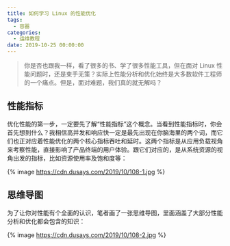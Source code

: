 ```yaml
---
title: 如何学习 Linux 的性能优化
tags:
  - 容器
categories:
  - 运维教程
date: 2019-10-25 00:00:00
---
```


> 你是否也跟我一样，看了很多的书、学了很多性能工具，但在面对 Linux 性能问题时，还是束手无策？实际上性能分析和优化始终是大多数软件工程师的一个痛点。但是，面对难题，我们真的就无解吗？

<!-- more -->

## 性能指标

优化性能的第一步，一定要先了解“性能指标”这个概念。当看到性能指标时，你会首先想到什么？我相信高并发和响应快一定是最先出现在你脑海里的两个词，而它们也正对应着性能优化的两个核心指标吞吐和延时。这两个指标是从应用负载视角来考察性能，直接影响了产品终端的用户体验。跟它们对应的，是从系统资源的视角出发的指标，比如资源使用率及饱和度等：

{% image https://cdn.dusays.com/2019/10/108-1.jpg %}

## 思维导图

为了让你对性能有个全面的认识，笔者画了一张思维导图，里面涵盖了大部分性能分析和优化都会包含的知识：

{% image https://cdn.dusays.com/2019/10/108-2.jpg %}
